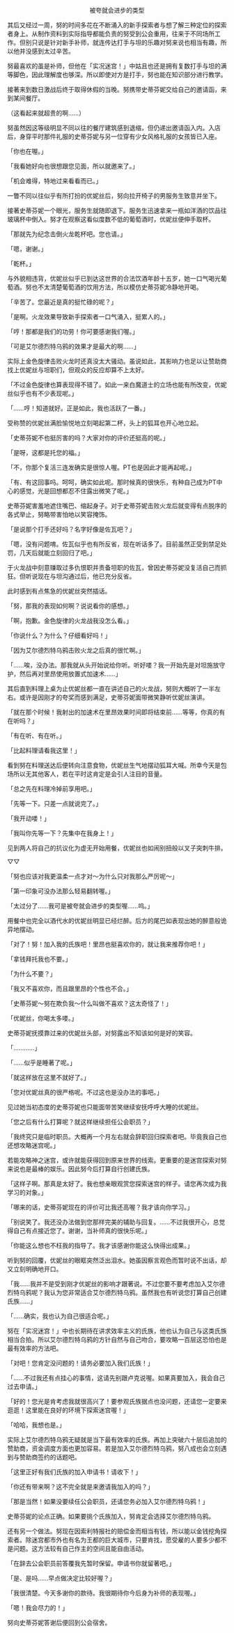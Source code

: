 <p align="center">被夸就会进步的类型</p>

其后又经过一周，努的时间多花在不断涌入的新手探索者与想了解三种定位的探索者身上。从制作资料到实际指导都能负责的努受到公会重用，往来于不同场所工作。但别只说是针对新手补师，就连传达打手与坦的乐趣对努来说也相当有趣，所以他并没感到太过辛苦。

努最喜欢的虽是补师，但他在「实况迷宫！」中姑且也还是拥有复数打手与坦的满等脚色，因此理解度也够深。所以即使对方是打手，努也能在知识部分进行教学。

接著来到数日激战后终于取得休假的当晚。努携带史蒂芬妮交给自己的邀请函，来到某间餐厅。

（这看起来就超贵的啊……）

努虽然因这等级明显不同以往的餐厅建筑感到退缩，但仍递出邀请函入内。入店后，身穿平时那件礼服的史蒂芬妮与另一位穿有少女风格礼服的女孩皆已入座。

「你也在喔。」

「我看她好向也很想跟您见面，所以就邀来了。」

「机会难得，特地过来看看而已。」

一瞥不同以往似乎有所打扮的优妮丝后，努向拉开椅子的男服务生致意并坐下。

接著史蒂芬妮一个眼光，服务生就随即退下。服务生迅速拿来一瓶如洋酒的饮品往玻璃杯中倒入。努才在观察这看似度数不低的葡萄酒时，优妮丝便伸手取杯。

「那就先为纪念击倒火龙乾杯吧。您也请。」

「嗯，谢谢。」

「乾杯。」

与外貌相违背，优妮丝似乎已到达这世界的合法饮酒年龄十五岁，她一口气喝光葡萄酒。努也不太清楚葡萄酒的饮用方法，所以模仿史蒂芬妮冷静地开喝。

「辛苦了。您最近是真的挺忙碌的呢？」

「是啊。火龙效果导致新手探索者一口气涌入，挺累人的。」

「哼！那都是我们的功劳！你可要感谢我们喔。」

「可是艾尔德烈特乌鸦的效果才是最大的啊……」

实际上金色旋律击败火龙时还真没太大骚动。虽说如此，其影响力也足以让赞助商找上优妮丝与坦职们，但观众的反应却算不上太好。

「不过金色旋律也算表现得不错了。如此一来白魔道士的立场也能有所改变，优妮丝似乎也有不少表现呢。」

「……哼！知道就好。正是如此，我也活跃了一番。」

受称赞的优妮丝满脸愉悦地立刻喝起第二杯，头上的狐耳也开心地立起。

「史蒂芬妮不也挺厉害的吗？大家对你的评价还挺高的呢。」

「是呀，这都是托您的福。」

「不，你那个复活三连发确实是很惊人喔。PT也是因此才能再起呢。」

「有、有这回事吗。呵呵，确实如此呢。那时候真的很快乐，有种自己成为PT中心的感觉，光是回想都忍不住露出微笑了呢。」

史蒂芬妮害羞地遮住嘴巴、缩起身子。对于史蒂芬妮击败火龙后就变得有点脱序的各式举止，努略带害怕地以笑容掩饰。

「是说那个打手还好吗？名字好像是佐瓦吧？」

「嗯，没有问题唷。佐瓦似乎也有所反省，现在听话多了。目前虽然正受到禁足处罚，几天后就能立刻回归了吧。」

于火龙战中刻意赚取过多仇恨职并责备坦职的佐瓦，曾因史蒂芬妮没复活自己而抓狂。但听说现在与坦沟通过后，他已充分反省。

此时感到有点焦急的优妮丝突然插话。

「努，那我的表现如何啊？说说看你的感想。」

「啊，抱歉。金色旋律的火龙战我没怎么看。」

「你说什么？为什么？仔细看好吗！」

「因为艾尔德烈特乌鸦击败火龙之后真的很忙啊。」

「……唉，没办法。那我就从头开始说给你听。听好喽？我一开始先是对坦施放守护，然后再对里昂使用放置式加速术……」

其后直到料理上桌为止优妮丝都一直在讲述自己的火龙战，努则大概听了一半左右。或许是因刚才的夸奖而感到满足，史蒂芬妮面带微笑静听优妮丝演讲。

「就在那个时候！我射出的加速术在里昂效果时间即将结束前……等等，你真的有在听吗？」

「有在听、有在听。」

「比起料理请看我这里！」

看到努在料理送达后便转向注意食物，优妮丝生气地摆动狐耳大喊。所幸今天是包场所以无其他客人，若在平时这肯定是会引人注目的音量。

「总之先在料理冷掉前享用吧。」

「先等一下。只差一点就说完了。」

「我开动喽！」

「我叫你先等一下？先集中在我身上！」

见到两人将自己的抗议化为虚无开始用餐，优妮丝也如闹别扭般以叉子突刺牛排。

▽▽

「努也应该对我更温柔一点才对～为什么只对我那么严厉呢～」

「第一印象可没办法那么轻易翻转喔。」

「太过分了……我可是被夸就会进步的类型喔……呜。」

用餐中也完全以酒代水的优妮丝明显已经烂醉。后方的尾巴如表现出她的醉意般诡异地摆动。

「对了！努！加入我的氏族吧！里昂也挺喜欢你的，就让我来推荐你吧！」

「拿钱拜托我也不要。」

「为什么不要？」

「我又不喜欢你，而且跟里昂的个性也不合。」

「史蒂芬妮～努在欺负我～什么叫做不喜欢？这太奇怪了！」

「优妮丝，你喝太多喽。」

史蒂芬妮抚摸靠过来的优妮丝头部，对努露出不知该如何是好的笑容。

「…………」

「……似乎是睡著了呢。」

「就这样放在这里不就好了。」

「您对优妮丝真的很严格呢。不过这也是没办法的事吧。」

见过她当初态度的史蒂芬妮也只能面带苦笑继续安抚呼呼大睡的优妮丝。

「您之后有什么打算呢？就这样继续担任公会职员？」

「我终究只是临时职员。大概再一个月左右就会辞职回归探索者吧。毕竟我自己也还想攻略迷宫呢。」

若能攻略神之迷宫，或许就能获得回到原来世界的线索。更重要的是迷宫探索对努来说也是最棒的娱乐。因此努今后打算自行创建氏族。

「这样子啊。那真是太好了。我也想亲眼观赏您探索迷宫的样子。请您再次成为我学习的对象。」

「哪来的话，史蒂芬妮现在的评价可比我还高喔？我才该向你学习。」

「别说笑了。我还没办法做到您那样完美的辅助与回复。……不过我很开心，总觉得自己有点接近您了。谢谢，当补师真的很快乐呢。」

「你能这么想也不枉我的指导了。我才该感谢你能这么快得出成果。」

听到努的回覆，优妮丝的眼眶突然泛出泪水。她虽因察言观色而暂时说不出话，却又立刻明确地开口。

「我……我并不是受到刚才优妮丝的影响才跟著说。不过您要不要考虑加入艾尔德烈特乌鸦呢？我认为您非常适合艾尔德烈特乌鸦。虽然我也有听说您打算自己创建氏族……」

「……确实，我也认为自己很适合呢。」

努在「实况迷宫！」中也长期待在讲求效率主义的氏族，他也认为自己与这类氏族相当合拍。所以艾尔德烈特乌鸦的方针自然与自己吻合，要攻略一百层这恐怕也是最有效率的方法吧。

「对吧！您肯定没问题的！请务必要加入我们氏族！」

「……不过我还有点挂心的事情，这请先别跟卢克说喔。如果真要加入，我会自己过去申请。」

「好的！您光是肯考虑我就很高兴了！要参观氏族据点也没问题，还请您一定要来逛逛！这里能在良好的环境下探索迷宫喔！」

「哈哈，我想也是。」

实际上艾尔德烈特乌鸦无疑就是当下最有效率的氏族。再加上突破六十层后追加的赞助商，资金调度方面也更加容易。若是加入艾尔德烈特乌鸦，努八成也会立刻遇到与赞助商签约的话题吧。

「这里正好有我们氏族的加入申请书！请收下！」

「你还有带来啊？这不完全就是来邀请我加入的吗？」

「那是当然！如果没要续任公会职员，还请您务必加入艾尔德烈特乌鸦！」

史蒂芬妮的论点正确。如果要挑个氏族加入，努肯定会选择艾尔德烈特乌鸦。

还有另一个做法。努现在因索利特报社的赔偿金而相当有钱，所以能以金钱挖角探索者。除迷宫都市外也有名为王都的巨大城市，只要肯找，愿受雇的人要多少都不是问题。这方法较有自己作主的空间且能自由活动。

「在辞去公会职员前答覆我先暂时保留。申请书你就留著吧。」

「是、是吗……早点做决定比较好喔？」

「我很清楚。今天多谢你的款待。我很期待你今后身为补师的表现喔。」

「嗯！我会尽力的！」

努向史蒂芬妮答谢后便回到公会宿舍。

